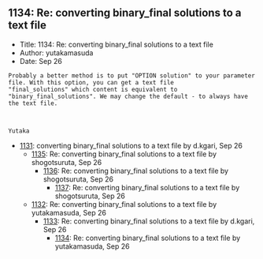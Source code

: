 ## 1134: Re: converting binary_final solutions to a text file

- Title: 1134: Re: converting binary_final solutions to a text file
- Author: yutakamasuda
- Date: Sep 26
```
Probably a better method is to put "OPTION solution" to your parameter file. With this option, you can get a text file
"final_solutions" which content is equivalent to "binary_final_solutions". We may change the default - to always have
the text file.



Yutaka
```

- [1131](1131.md): converting binary_final solutions to a text file by d.kgari, Sep 26
    - [1135](1135.md): Re: converting binary_final solutions to a text file by shogotsuruta, Sep 26
        - [1136](1136.md): Re: converting binary_final solutions to a text file by shogotsuruta, Sep 26
            - [1137](1137.md): Re: converting binary_final solutions to a text file by shogotsuruta, Sep 26
    - [1132](1132.md): Re: converting binary_final solutions to a text file by yutakamasuda, Sep 26
        - [1133](1133.md): Re: converting binary_final solutions to a text file by d.kgari, Sep 26
            - [1134](1134.md): Re: converting binary_final solutions to a text file by yutakamasuda, Sep 26
